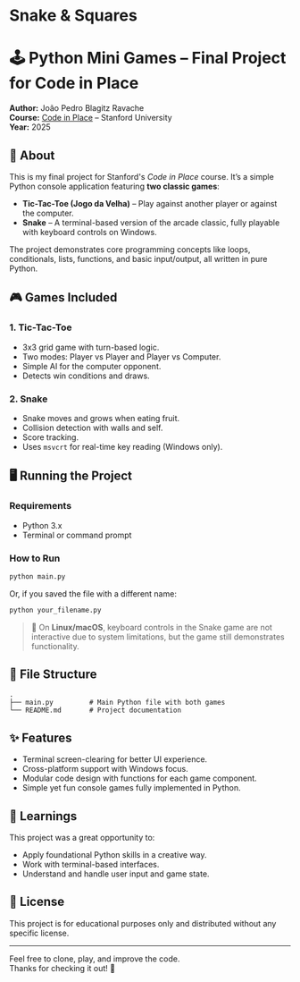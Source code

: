 # Snake & Squares


# 🕹️ Python Mini Games – Final Project for Code in Place

**Author:** João Pedro Blagitz Ravache  
**Course:** [Code in Place](https://codeinplace.stanford.edu/) – Stanford University  
**Year:** 2025  

## 📌 About

This is my final project for Stanford's *Code in Place* course. It’s a simple Python console application featuring **two classic games**:

- **Tic-Tac-Toe (Jogo da Velha)** – Play against another player or against the computer.
- **Snake** – A terminal-based version of the arcade classic, fully playable with keyboard controls on Windows.

The project demonstrates core programming concepts like loops, conditionals, lists, functions, and basic input/output, all written in pure Python.

## 🎮 Games Included

### 1. Tic-Tac-Toe
- 3x3 grid game with turn-based logic.
- Two modes: Player vs Player and Player vs Computer.
- Simple AI for the computer opponent.
- Detects win conditions and draws.

### 2. Snake
- Snake moves and grows when eating fruit.
- Collision detection with walls and self.
- Score tracking.
- Uses `msvcrt` for real-time key reading (Windows only).

## 🖥️ Running the Project

### Requirements
- Python 3.x
- Terminal or command prompt

### How to Run
```bash
python main.py
```

Or, if you saved the file with a different name:
```bash
python your_filename.py
```

> 📝 On **Linux/macOS**, keyboard controls in the Snake game are not interactive due to system limitations, but the game still demonstrates functionality.

## 📁 File Structure

```
.
├── main.py         # Main Python file with both games
└── README.md       # Project documentation
```

## ✨ Features
- Terminal screen-clearing for better UI experience.
- Cross-platform support with Windows focus.
- Modular code design with functions for each game component.
- Simple yet fun console games fully implemented in Python.

## 🧠 Learnings

This project was a great opportunity to:
- Apply foundational Python skills in a creative way.
- Work with terminal-based interfaces.
- Understand and handle user input and game state.

## 📜 License

This project is for educational purposes only and distributed without any specific license.

---

Feel free to clone, play, and improve the code.  
Thanks for checking it out! 🎉
